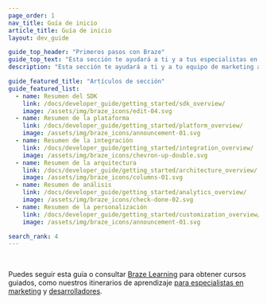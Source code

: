 ```yaml
---
page_order: 1
nav_title: Guía de inicio
article_title: Guía de inicio
layout: dev_guide

guide_top_header: "Primeros pasos con Braze"
guide_top_text: "Esta sección te ayudará a ti y a tus especialistas en marketing a configurar y preparar Braze para crear vínculos fuertes y duraderos entre tú y tus clientes. A estas alturas, ya deberías haber tenido algún tipo de comunicación inicial con los equipos de Braze. <br> <br> Esta guía puede complementar la incorporación totalmente guiada y aconsejar sobre las medidas de incorporación que puedes tomar por tu cuenta."
description: "Esta sección te ayudará a ti y a tu equipo de marketing a configurar y preparar Braze para crear vínculos fuertes y duraderos entre tú y tus clientes. Esta guía está pensada tanto para complementar la incorporación totalmente guiada como para asesorarte sobre las acciones de incorporación que puedes emprender por tu cuenta."

guide_featured_title: "Artículos de sección"
guide_featured_list:
  - name: Resumen del SDK
    link: /docs/developer_guide/getting_started/sdk_overview/
    image: /assets/img/braze_icons/edit-04.svg
  - name: Resumen de la plataforma
    link: /docs/developer_guide/getting_started/platform_overview/
    image: /assets/img/braze_icons/announcement-01.svg
  - name: Resumen de la integración
    link: /docs/developer_guide/getting_started/integration_overview/
    image: /assets/img/braze_icons/chevron-up-double.svg
  - name: Resumen de la arquitectura
    link: /docs/developer_guide/getting_started/architecture_overview/
    image: /assets/img/braze_icons/columns-01.svg
  - name: Resumen de análisis
    link: /docs/developer_guide/getting_started/analytics_overview/
    image: /assets/img/braze_icons/check-done-02.svg
  - name: Resumen de la personalización
    link: /docs/developer_guide/getting_started/customization_overview/
    image: /assets/img/braze_icons/announcement-01.svg

search_rank: 4
---
```


<br>

Puedes seguir esta guía o consultar [Braze Learning](https://learning.braze.com) para obtener cursos guiados, como nuestros itinerarios de aprendizaje [para especialistas en marketing](https://learning.braze.com/path/marketer) y [desarrolladores](https://learning.braze.com/path/developer).


<br><br>
